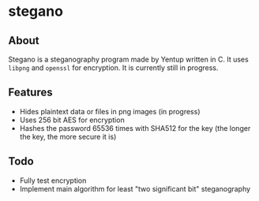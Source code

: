 # stegano

## About

Stegano is a steganography program made by Yentup written in C. It uses `libpng` and `openssl` for encryption. It is currently still in progress.

## Features

* Hides plaintext data or files in png images (in progress)
* Uses 256 bit AES for encryption
* Hashes the password 65536 times with SHA512 for the key (the longer the key, the more secure it is)

## Todo

* Fully test encryption
* Implement main algorithm for least "two significant bit" steganography
